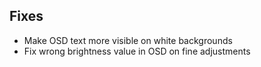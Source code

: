 ## Fixes

- Make OSD text more visible on white backgrounds
- Fix wrong brightness value in OSD on fine adjustments
